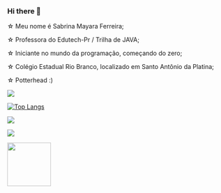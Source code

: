 ### Hi there 👋
<p> ☆ Meu nome é Sabrina Mayara Ferreira;
<p> ☆ Professora do Edutech-Pr / Trilha de JAVA;
<p> ☆ Iniciante no mundo da programação, começando do zero;
<p> ☆ Colégio Estadual Rio Branco, localizado em Santo Antônio da Platina;
<p> ☆ Potterhead :)

![](https://komarev.com/ghpvc/?username=SabrinaMayara&color=ff69b4)

[![Top Langs](https://github-readme-stats.vercel.app/api/top-langs/?username=sabrinamayara&layout=compact)](https://github.com/anuraghazra/github-readme-stats)

  <a href="https://www.instagram.com/sabrinamayara" target="_blank"><img src="https://img.shields.io/badge/Instagram-E4405F?style=for-the-badge&logo=instagram&logoColor=white" target="_blank"/></a>

  <a href="sabrinamayaraferreira@gmail.com" target="_blank"><img src="https://img.shields.io/badge/Gmail-D14836?style=for-the-badge&logo=gmail&logoColor=white" target="_blank"/></a>

  <p><img align=left src="https://thumbs.gfycat.com/SlimHorribleIcefish.webp" width=100 >
  
<!--
**SabrinaMayara/SabrinaMayara** is a ✨ _special_ ✨ repository because its `README.md` (this file) appears on your GitHub profile.

Here are some ideas to get you started:

- 🔭 I’m currently working on ...
- 🌱 I’m currently learning ...
- 👯 I’m looking to collaborate on ...
- 🤔 I’m looking for help with ...
- 💬 Ask me about ...
- 📫 How to reach me: ...
- 😄 Pronouns: ...
- ⚡ Fun fact: ...
-->

